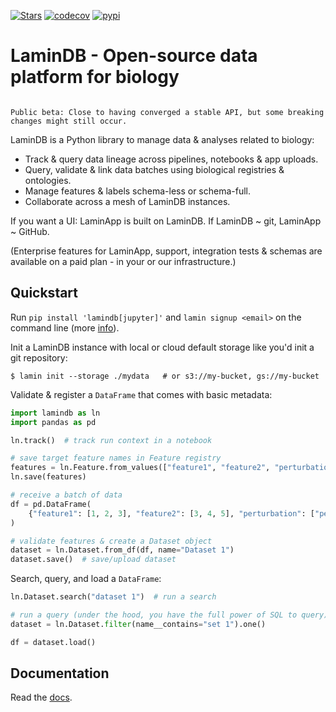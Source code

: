 [![Stars](https://img.shields.io/github/stars/laminlabs/lamindb?logo=GitHub&color=yellow)](https://github.com/laminlabs/lamindb)
[![codecov](https://codecov.io/gh/laminlabs/lamindb/branch/main/graph/badge.svg?token=VKMRJ7OWR3)](https://codecov.io/gh/laminlabs/lamindb)
[![pypi](https://img.shields.io/pypi/v/lamindb?color=blue&label=pypi%20package)](https://pypi.org/project/lamindb)

# LaminDB - Open-source data platform for biology

```{warning}

Public beta: Close to having converged a stable API, but some breaking changes might still occur.

```

LaminDB is a Python library to manage data & analyses related to biology:

- Track & query data lineage across pipelines, notebooks & app uploads.
- Query, validate & link data batches using biological registries & ontologies.
- Manage features & labels schema-less or schema-full.
- Collaborate across a mesh of LaminDB instances.

If you want a UI: LaminApp is built on LaminDB. If LaminDB ~ git, LaminApp ~ GitHub.

(Enterprise features for LaminApp, support, integration tests & schemas are available on a paid plan - in your or our infrastructure.)

## Quickstart

Run `pip install 'lamindb[jupyter]'` and `lamin signup <email>` on the command line (more [info](https://lamin.ai/docs/setup)).

Init a LaminDB instance with local or cloud default storage like you'd init a git repository:

```shell
$ lamin init --storage ./mydata   # or s3://my-bucket, gs://my-bucket
```

Validate & register a `DataFrame` that comes with basic metadata:

```python
import lamindb as ln
import pandas as pd

ln.track()  # track run context in a notebook

# save target feature names in Feature registry
features = ln.Feature.from_values(["feature1", "feature2", "perturbation"])
ln.save(features)

# receive a batch of data
df = pd.DataFrame(
    {"feature1": [1, 2, 3], "feature2": [3, 4, 5], "perturbation": ["pert1", "pert2", "pert1"]}
)

# validate features & create a Dataset object
dataset = ln.Dataset.from_df(df, name="Dataset 1")
dataset.save()  # save/upload dataset
```

Search, query, and load a `DataFrame`:

```python
ln.Dataset.search("dataset 1")  # run a search

# run a query (under the hood, you have the full power of SQL to query)
dataset = ln.Dataset.filter(name__contains="set 1").one()

df = dataset.load()
```

## Documentation

Read the [docs](https://lamin.ai/docs/guide/).
